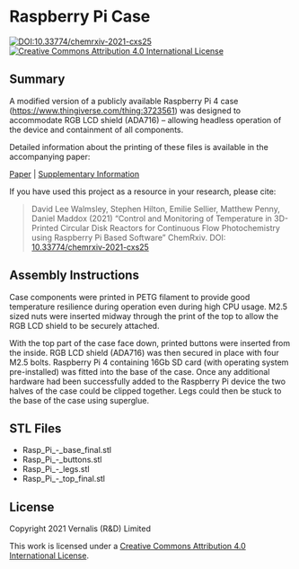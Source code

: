 # Raspberry Pi Case

[![DOI:10.33774/chemrxiv-2021-cxs25](https://img.shields.io/badge/DOI-10.33774%2Fchemrxiv--2021--cxs25-blue)][paper]
[![Creative Commons Attribution 4.0 International License](https://img.shields.io/badge/License-CC%20BY%204.0-green)][cc-by]

## Summary

A modified version of a publicly available Raspberry Pi 4 case (<https://www.thingiverse.com/thing:3723561>) was designed to accommodate RGB LCD shield (ADA716) – allowing headless operation of the device and containment of all components.

Detailed information about the printing of these files is available in the accompanying paper:

[Paper][paper] | [Supplementary Information][si]

If you have used this project as a resource in your research, please cite:

> David Lee Walmsley, Stephen Hilton, Emilie Sellier, Matthew Penny, Daniel Maddox (2021) “Control and Monitoring of Temperature in 3D-Printed Circular Disk Reactors for Continuous Flow Photochemistry using Raspberry Pi Based Software” ChemRxiv. DOI: [10.33774/chemrxiv-2021-cxs25][paper]

## Assembly Instructions

Case components were printed in PETG filament to provide good temperature resilience during operation even during high CPU usage. M2.5 sized nuts were inserted midway through the print of the top to allow the RGB LCD shield to be securely attached.

With the top part of the case face down, printed buttons were inserted from the inside. RGB LCD shield (ADA716) was then secured in place with four M2.5 bolts. Raspberry Pi 4 containing 16Gb SD card (with operating system pre-installed) was fitted into the base of the case. Once any additional hardware had been successfully added to the Raspberry Pi device the two halves of the case could be clipped together. Legs could then be stuck to the base of the case using superglue.

## STL Files

- Rasp_Pi_-_base_final.stl
- Rasp_Pi_-_buttons.stl
- Rasp_Pi_-_legs.stl
- Rasp_Pi_-_top_final.stl

## License

Copyright 2021 Vernalis (R&D) Limited

This work is licensed under a [Creative Commons Attribution 4.0 International License][cc-by].

[paper]: https://doi.org/10.33774/chemrxiv-2021-cxs25
[si]: https://chemrxiv.org/engage/api-gateway/chemrxiv/assets/orp/resource/item/617fc58581c4fc77f2e8b692/original/control-and-monitoring-of-temperature-in-3d-printed-circular-disk-reactors-for-continuous-flow-photochemistry-using-raspberry-pi-based-software.pdf
[cc-by]: https://creativecommons.org/licenses/by/4.0/
